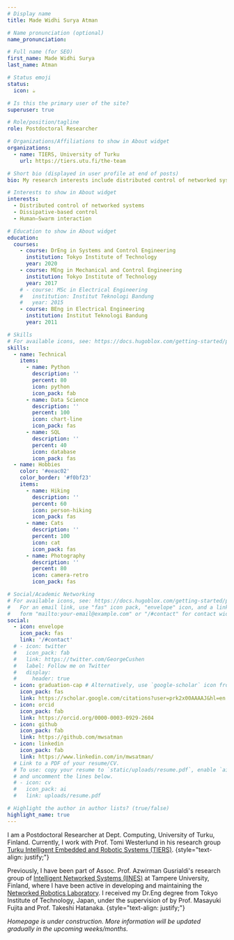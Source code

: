 ```yaml
---
# Display name
title: Made Widhi Surya Atman

# Name pronunciation (optional)
name_pronunciation: 

# Full name (for SEO)
first_name: Made Widhi Surya
last_name: Atman

# Status emoji
status:
  icon: ☕️

# Is this the primary user of the site?
superuser: true

# Role/position/tagline
role: Postdoctoral Researcher

# Organizations/Affiliations to show in About widget
organizations:
  - name: TIERS, University of Turku
    url: https://tiers.utu.fi/the-team

# Short bio (displayed in user profile at end of posts)
bio: My research interests include distributed control of networked systems, human–swarm interaction, and dissipative-based control.

# Interests to show in About widget
interests:
  - Distributed control of networked systems
  - Dissipative-based control
  - Human–Swarm interaction

# Education to show in About widget
education:
  courses:
    - course: DrEng in Systems and Control Engineering
      institution: Tokyo Institute of Technology
      year: 2020
    - course: MEng in Mechanical and Control Engineering
      institution: Tokyo Institute of Technology
      year: 2017
    # - course: MSc in Electrical Engineering
    #   institution: Institut Teknologi Bandung
    #   year: 2015
    - course: BEng in Electrical Engineering
      institution: Institut Teknologi Bandung
      year: 2011

# Skills
# For available icons, see: https://docs.hugoblox.com/getting-started/page-builder/#icons
skills:
  - name: Technical
    items:
      - name: Python
        description: ''
        percent: 80
        icon: python
        icon_pack: fab
      - name: Data Science
        description: ''
        percent: 100
        icon: chart-line
        icon_pack: fas
      - name: SQL
        description: ''
        percent: 40
        icon: database
        icon_pack: fas
  - name: Hobbies
    color: '#eeac02'
    color_border: '#f0bf23'
    items:
      - name: Hiking
        description: ''
        percent: 60
        icon: person-hiking
        icon_pack: fas
      - name: Cats
        description: ''
        percent: 100
        icon: cat
        icon_pack: fas
      - name: Photography
        description: ''
        percent: 80
        icon: camera-retro
        icon_pack: fas

# Social/Academic Networking
# For available icons, see: https://docs.hugoblox.com/getting-started/page-builder/#icons
#   For an email link, use "fas" icon pack, "envelope" icon, and a link in the
#   form "mailto:your-email@example.com" or "/#contact" for contact widget.
social:
  - icon: envelope
    icon_pack: fas
    link: '/#contact'
  # - icon: twitter
  #   icon_pack: fab
  #   link: https://twitter.com/GeorgeCushen
  #   label: Follow me on Twitter
  #   display:
  #     header: true
  - icon: graduation-cap # Alternatively, use `google-scholar` icon from `ai` icon pack
    icon_pack: fas
    link: https://scholar.google.com/citations?user=prk2x00AAAAJ&hl=en
  - icon: orcid
    icon_pack: fab
    link: https://orcid.org/0000-0003-0929-2604
  - icon: github
    icon_pack: fab
    link: https://github.com/mwsatman
  - icon: linkedin
    icon_pack: fab
    link: https://www.linkedin.com/in/mwsatman/
  # Link to a PDF of your resume/CV.
  # To use: copy your resume to `static/uploads/resume.pdf`, enable `ai` icons in `params.yaml`,
  # and uncomment the lines below.
  # - icon: cv
  #   icon_pack: ai
  #   link: uploads/resume.pdf

# Highlight the author in author lists? (true/false)
highlight_name: true
---
```


I am a Postdoctoral Researcher at Dept. Computing, University of Turku, Finland. Currently, I work with Prof. Tomi Westerlund in his research group [Turku Intelligent Embedded and Robotic Systems (TIERS)](https://tiers.utu.fi/tiers-home/).
{style="text-align: justify;"}

Previously, I have been part of
Assoc. Prof. Azwirman Gusrialdi's research group of [Intelligent Networked Systems (IINES)](https://research.tuni.fi/iines/) at Tampere University, Finland, where I have been active in developing and maintaining the [Networked Robotics Laboratory](https://research.tuni.fi/iines/nebolab/).
I received my Dr.Eng degree from Tokyo Institute of Technology, Japan, under the supervision of by Prof. Masayuki Fujita and Prof. Takeshi Hatanaka. 
{style="text-align: justify;"}

<!-- I am a [Postdoctoral Research Fellow](https://www.tuni.fi/en/widhi-atman) at the Faculty of Engineering and Natural Sciences, Tampere University, Finland. 
Currently, I work with Assoc. Prof. Azwirman Gusrialdi in his research group [Intelligent Networked Systems (IINES)](https://research.tuni.fi/iines/), where I have also been active in developing and maintaining the [Networked Robotics Laboratory](https://research.tuni.fi/iines/nebolab/).
{style="text-align: justify;"} -->

*Homepage is under construction. More information will be updated gradually in the upcoming weeks/months.*
